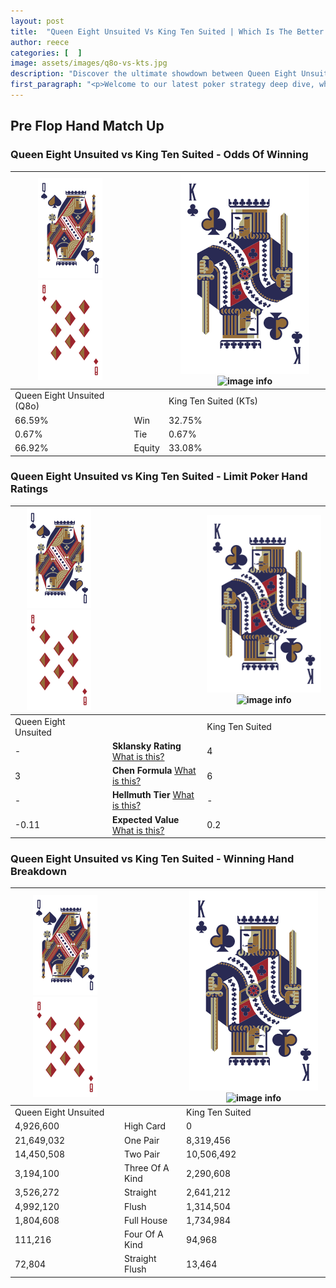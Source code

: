 ```yaml
---
layout: post
title:  "Queen Eight Unsuited Vs King Ten Suited | Which Is The Better Hand In Poker? A Complete Guide"
author: reece
categories: [  ]
image: assets/images/q8o-vs-kts.jpg
description: "Discover the ultimate showdown between Queen Eight Unsuited and King Ten Suited in poker! Uncover the odds, strategies, and scenarios where one hand triumphs over the other. Get ready to up your poker game with this thrilling analysis."
first_paragraph: "<p>Welcome to our latest poker strategy deep dive, where we're pitting two distinct hands against each other in a high-stakes showdown: Queen Eight Unsuited vs King Ten Suited.</p><p>In the dynamic world of poker, every decision counts, and knowing which hand holds the upper hand is key to your success at the table.</p><p>In this article, we'll dissect these two hands, explore the scenarios where one dominates the other, and equip you with the knowledge to make strategic choices that can tip the odds in your favor.</p><p>Get ready to unravel the intriguing dynamics of these poker hands and elevate your game to new heights.</p>"
---
```




[comment]: # (sp0)

## Pre Flop Hand Match Up

<div class="table hand-ratings" markdown="1"> 



### Queen Eight Unsuited vs King Ten Suited - Odds Of Winning


    
| ![image info](assets/images/hand1/Q.png) ![image info](assets/images/hand1/8o.png) |  | ![image info](assets/images/hand2/K.png) ![image info](assets/images/hand2/Ts.png) |
| -------- | -------- | -------- |
| Queen Eight Unsuited (Q8o) |  | King Ten Suited (KTs) |
| 66.59% | Win | 32.75% |
| 0.67% | Tie | 0.67% |
| 66.92% | Equity | 33.08% |




[comment]: # (sp1)



### Queen Eight Unsuited vs King Ten Suited - Limit Poker Hand Ratings


    
| ![image info](assets/images/hand1/Q.png) ![image info](assets/images/hand1/8o.png) |  | ![image info](assets/images/hand2/K.png) ![image info](assets/images/hand2/Ts.png) |
| -------- | -------- | -------- |
| Queen Eight Unsuited |  | King Ten Suited |
| - | **Sklansky Rating** [What is this?](/sklansky-rating-explained) | 4 |
| 3 | **Chen Formula** [What is this?](/chen-formula-explained) | 6 |
| - | **Hellmuth Tier** [What is this?](/Hellmuth-tier-explained) | - |
| -0.11 | **Expected Value** [What is this?](/expected-value-explained) | 0.2 |




[comment]: # (sp2)



### Queen Eight Unsuited vs King Ten Suited - Winning Hand Breakdown


    
| ![image info](assets/images/hand1/Q.png) ![image info](assets/images/hand1/8o.png) |  | ![image info](assets/images/hand2/K.png) ![image info](assets/images/hand2/Ts.png) |
| -------- | -------- | -------- |
| Queen Eight Unsuited |  | King Ten Suited |
| 4,926,600 | High Card | 0 |
| 21,649,032 | One Pair | 8,319,456 |
| 14,450,508 | Two Pair | 10,506,492 |
| 3,194,100 | Three Of A Kind | 2,290,608 |
| 3,526,272 | Straight | 2,641,212 |
| 4,992,120 | Flush | 1,314,504 |
| 1,804,608 | Full House | 1,734,984 |
| 111,216 | Four Of A Kind | 94,968 |
| 72,804 | Straight Flush | 13,464 |




[comment]: # (sp3)



</div>

[comment]: # (sp4)



[comment]: # (sp5)


